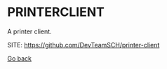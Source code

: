 # PRINTERCLIENT
 
 A printer client.
 
 SITE: https://github.com/DevTeamSCH/printer-client

 [Go back](https://portable-linux-apps.github.io/apps.html)
